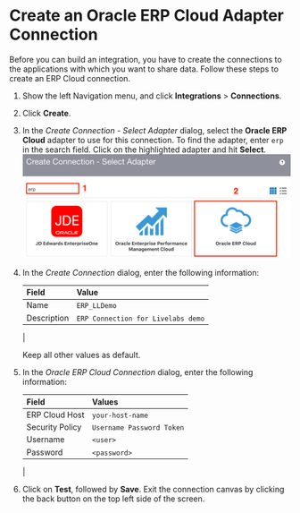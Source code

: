 


# Create an Oracle ERP Cloud Adapter Connection 
Before you can build an integration, you have to create the connections to the applications with which you want to share data. Follow these steps to create an ERP Cloud connection.

1. Show the left Navigation menu, and click **Integrations** > **Connections**.

2. Click **Create**.

3. In the *Create Connection - Select Adapter* dialog, select the **Oracle ERP Cloud** adapter to use for this connection. To find the adapter, enter `erp` in the search field. Click on the highlighted adapter and hit **Select**.
    ![](images/create-erp-connection01.png)

4. In the *Create Connection* dialog, enter the following information:

    | **Field**        | **Value**          |       
    | --- | ----------- |
    | Name         | `ERP_LLDemo`       |
    | Description  | `ERP Connection for Livelabs demo` |
    |

    Keep all other values as default.

5. In the *Oracle ERP Cloud Connection* dialog, enter the following information:

    | **Field**  | **Values** |
    |---|---|
    |ERP Cloud Host | `your-host-name` |
    |Security Policy | `Username Password Token`|
    |Username | `<user>`|
    |Password | `<password>`|
    |

6. Click on **Test**, followed by **Save**. Exit the connection canvas by clicking the back button on the top left side of the screen.
